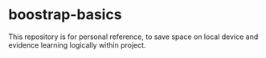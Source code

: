 # boostrap-basics
This repository is for personal reference, to save space on local device and evidence learning logically within project.